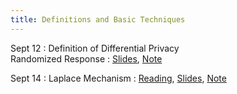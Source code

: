 ```yaml
---
title: Definitions and Basic Techniques
---
```


Sept 12
: Definition of Differential Privacy <br> Randomized Response
  : [Slides](https://drive.google.com/file/d/150z4PlvAliSVCJi09kRDfKJruog7THXM/view?usp=sharing), [Note](https://drive.google.com/file/d/14wzCdLWogOdBtHoJANUsCATexZnN8Yda/view?usp=sharing)

Sept 14
: Laplace Mechanism
  : [Reading](https://www.youtube.com/watch?v=FE9ko2wtyeQ), [Slides](), [Note]()